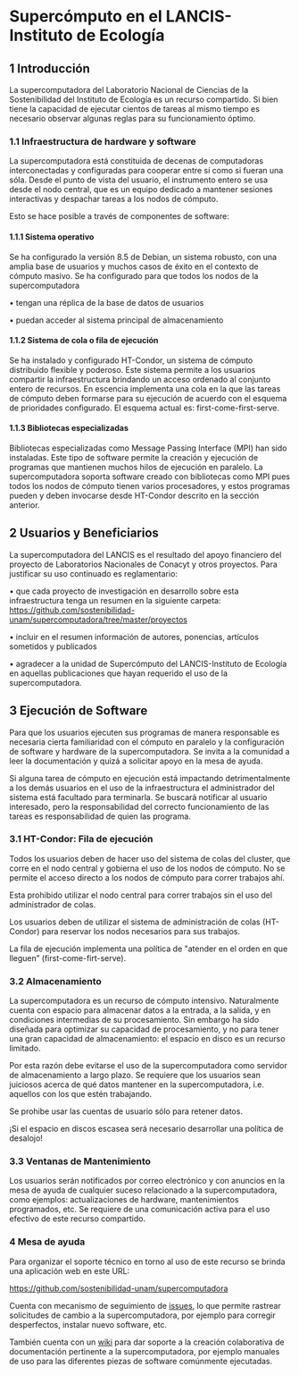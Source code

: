 # Supercómputo en el LANCIS-Instituto de Ecología

## 1 Introducción

La supercomputadora del Laboratorio Nacional de Ciencias de la 
Sostenibilidad del Instituto de Ecología es un recurso 
compartido. Si bien tiene la capacidad de ejecutar cientos de 
tareas al mismo tiempo es necesario observar algunas reglas para 
su funcionamiento óptimo. 

### 1.1 Infraestructura de hardware y software

La supercomputadora está constituida de decenas de computadoras 
interconectadas y configuradas para cooperar entre sí como si 
fueran una sóla. Desde el punto de vista del usuario, el 
instrumento entero se usa desde el nodo central, que es un equipo 
dedicado a mantener sesiones interactivas y despachar tareas a 
los nodos de cómputo.

Esto se hace posible a través de componentes de software: 

#### 1.1.1 Sistema operativo 

Se ha configurado la versión 8.5 de Debian, un sistema robusto, 
con una amplia base de usuarios y muchos casos de éxito en el 
contexto de cómputo masivo. Se ha configurado para que todos los 
nodos de la supercomputadora

• tengan una réplica de la base de datos de usuarios

• puedan acceder al sistema principal de almacenamiento

#### 1.1.2 Sistema de cola o fila de ejecución

Se ha instalado y configurado HT-Condor, un sistema de cómputo 
distribuido flexible y poderoso. Este sistema permite a los 
usuarios compartir la infraestructura brindando un acceso 
ordenado al conjunto entero de recursos. En escencia implementa 
una cola en la que las tareas de cómputo deben formarse para su 
ejecución de acuerdo con el esquema de prioridades configurado. 
El esquema actual es: first-come-first-serve.

#### 1.1.3 Bibliotecas especializadas

Bibliotecas especializadas como Message Passing Interface (MPI) 
han sido instaladas. Este tipo de software permite la creación y 
ejecución de programas que mantienen muchos hilos de ejecución en 
paralelo. La supercomputadora soporta software creado con 
bibliotecas como MPI pues todos los nodos de cómputo tienen 
varios procesadores, y estos programas pueden y deben invocarse 
desde HT-Condor descrito en la sección anterior.

## 2 Usuarios y Beneficiarios

La supercomputadora del LANCIS es el resultado del apoyo 
financiero del proyecto de Laboratorios Nacionales de Conacyt y 
otros proyectos. Para justificar su uso continuado es 
reglamentario:

• que cada proyecto de investigación en desarrollo sobre esta 
  infraestructura tenga un resumen en la siguiente carpeta: 
  https://github.com/sostenibilidad-unam/supercomputadora/tree/master/proyectos

• incluir en el resumen información de autores, ponencias, 
  artículos sometidos y publicados

• agradecer a la unidad de Supercómputo del LANCIS-Instituto de 
  Ecología en aquellas publicaciones que hayan requerido el uso 
  de la supercomputadora.


## 3 Ejecución de Software

Para que los usuarios ejecuten sus programas de manera responsable
es necesaria cierta familiaridad con el cómputo en paralelo y 
la configuración de software y hardware de la supercomputadora. 
Se invita a la comunidad a leer la documentación y quizá a 
solicitar apoyo en la mesa de ayuda.

Si alguna tarea de cómputo en ejecución está impactando 
detrimentalmente a los demás usuarios en el uso de la 
infraestructura el administrador del sistema está facultado para 
terminarla. Se buscará notificar al usuario interesado, pero la 
responsabilidad del correcto funcionamiento de las tareas es 
responsabilidad de quien las programa.

### 3.1 HT-Condor: Fila de ejecución

Todos los usuarios deben de hacer uso del sistema de colas del 
cluster, que corre en el nodo central y gobierna el uso de los 
nodos de cómputo. No se permite el acceso directo a los nodos de 
cómputo para correr trabajos ahí.

Esta prohibido utilizar el nodo central para correr trabajos sin 
el uso del administrador de colas.

Los usuarios deben de utilizar el sistema de administración de 
colas (HT-Condor) para reservar los nodos necesarios para sus 
trabajos. 

La fila de ejecución implementa una política de "atender en el 
orden en que lleguen” (first-come-firt-serve). 

### 3.2 Almacenamiento

La supercomputadora es un recurso de cómputo intensivo. 
Naturalmente cuenta con espacio para almacenar datos a la 
entrada, a la salida, y en condiciones intermedias de su 
procesamiento. Sin embargo ha sido diseñada para optimizar su 
capacidad de procesamiento, y no para tener una gran capacidad de 
almacenamiento: el espacio en disco es un recurso limitado.

Por esta razón debe evitarse el uso de la supercomputadora como 
servidor de almacenamiento a largo plazo. Se requiere que los 
usuarios sean juiciosos acerca de qué datos mantener en la 
supercomputadora, i.e. aquellos con los que estén trabajando.

Se prohibe usar las cuentas de usuario sólo para retener datos.

¡Si el espacio en discos escasea será necesario desarrollar una 
política de desalojo!

### 3.3 Ventanas de Mantenimiento

Los usuarios serán notificados por correo electrónico y con 
anuncios en la mesa de ayuda de cualquier suceso relacionado a la 
supercomputadora, como ejemplos: actualizaciones de hardware, 
mantenimientos programados, etc. Se requiere de una comunicación 
activa para el uso efectivo de este recurso compartido.

### 4 Mesa de ayuda

Para organizar el soporte técnico en torno al uso de este recurso 
se brinda una aplicación web en este URL:

https://github.com/sostenibilidad-unam/supercomputadora

Cuenta con mecanismo de seguimiento de [issues](https://github.com/sostenibilidad-unam/supercomputadora/issues), lo que permite 
rastrear solicitudes de cambio a la supercomputadora, por ejemplo 
para corregir desperfectos, instalar nuevo software, etc. 

También cuenta con un [wiki](https://github.com/sostenibilidad-unam/supercomputadora/wiki) para dar soporte a la creación 
colaborativa de documentación pertinente a la supercomputadora, 
por ejemplo manuales de uso para las diferentes piezas de 
software comúnmente ejecutadas.
